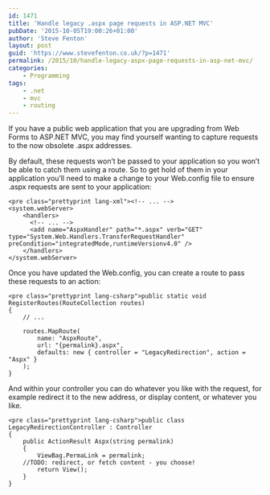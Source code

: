 ```yaml
---
id: 1471
title: 'Handle legacy .aspx page requests in ASP.NET MVC'
pubDate: '2015-10-05T19:00:26+01:00'
author: 'Steve Fenton'
layout: post
guid: 'https://www.stevefenton.co.uk/?p=1471'
permalink: /2015/10/handle-legacy-aspx-page-requests-in-asp-net-mvc/
categories:
    - Programming
tags:
    - .net
    - mvc
    - routing
---
```


If you have a public web application that you are upgrading from Web Forms to ASP.NET MVC, you may find yourself wanting to capture requests to the now obsolete .aspx addresses.

By default, these requests won’t be passed to your application so you won’t be able to catch them using a route. So to get hold of them in your application you’ll need to make a change to your Web.config file to ensure .aspx requests are sent to your application:

```
<pre class="prettyprint lang-xml"><!-- ... -->
<system.webServer>
	<handlers>
	  <!-- ... -->
	  <add name="AspxHandler" path="*.aspx" verb="GET" type="System.Web.Handlers.TransferRequestHandler" preCondition="integratedMode,runtimeVersionv4.0" />
	</handlers>
</system.webServer>
```

Once you have updated the Web.config, you can create a route to pass these requests to an action:

```
<pre class="prettyprint lang-csharp">public static void RegisterRoutes(RouteCollection routes)
{
    // ...

    routes.MapRoute(
        name: "AspxRoute",
        url: "{permalink}.aspx",
        defaults: new { controller = "LegacyRedirection", action = "Aspx" }
    );
}
```

And within your controller you can do whatever you like with the request, for example redirect it to the new address, or display content, or whatever you like.

```
<pre class="prettyprint lang-csharp">public class LegacyRedirectionController : Controller
{
    public ActionResult Aspx(string permalink)
    {
        ViewBag.PermaLink = permalink;
	//TODO: redirect, or fetch content - you choose! 
        return View();
    }
}
```